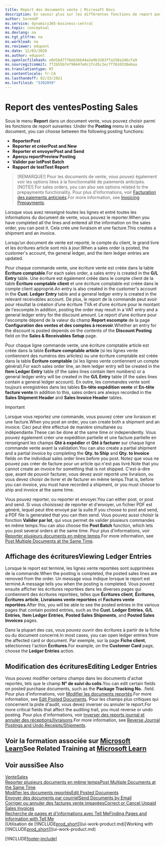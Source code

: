 ```yaml
---
title: Report des documents vente | Microsoft Docs
description: En savoir plus sur les différentes fonctions de report pour reporter des documents vente et la manière de mettre à jour les documents reportés.
author: SorenGP
ms.service: dynamics365-business-central
ms.topic: conceptual
ms.devlang: na
ms.tgt_pltfrm: na
ms.workload: na
ms.reviewer: edupont
ms.date: 12/03/2020
ms.author: edupont
ms.openlocfilehash: e0d1bd7770eb3bb44a2e9b3203ffa158a246cfa9
ms.sourcegitcommit: ff2b55b7e790447e0c1fcd5c2ec7f7610338ebaa
ms.translationtype: HT
ms.contentlocale: fr-CA
ms.lasthandoff: 02/15/2021
ms.locfileid: "5392059"
---
```

# <a name="posting-sales"></a><span data-ttu-id="07d9e-103">Report des ventes</span><span class="sxs-lookup"><span data-stu-id="07d9e-103">Posting Sales</span></span>

<span data-ttu-id="07d9e-104">Sous le menu **Report** dans un document vente, vous pouvez choisir parmi les fonctions de report suivantes :</span><span class="sxs-lookup"><span data-stu-id="07d9e-104">Under the **Posting** menu in a sales document, you can choose between the following posting functions:</span></span>

* <span data-ttu-id="07d9e-105">**Reporter**</span><span class="sxs-lookup"><span data-stu-id="07d9e-105">**Post**</span></span>
* <span data-ttu-id="07d9e-106">**Reporter et créer**</span><span class="sxs-lookup"><span data-stu-id="07d9e-106">**Post and New**</span></span>
* <span data-ttu-id="07d9e-107">**Reporter et envoyer**</span><span class="sxs-lookup"><span data-stu-id="07d9e-107">**Post and Send**</span></span>
* <span data-ttu-id="07d9e-108">**Aperçu report**</span><span class="sxs-lookup"><span data-stu-id="07d9e-108">**Preview Posting**</span></span>
* <span data-ttu-id="07d9e-109">**Valider par lot**</span><span class="sxs-lookup"><span data-stu-id="07d9e-109">**Post Batch**</span></span>
* <span data-ttu-id="07d9e-110">**Rapport de test**</span><span class="sxs-lookup"><span data-stu-id="07d9e-110">**Test Report**</span></span>

> <span data-ttu-id="07d9e-111">[REMARQUE!] Pour les documents de vente, vous pouvez également voir les options liées à la fonctionnalité de paiements anticipés.</span><span class="sxs-lookup"><span data-stu-id="07d9e-111">[NOTE!] For sales orders, you can also see options related to the prepayments functionality.</span></span> <span data-ttu-id="07d9e-112">Pour plus d’informations, voir [Facturation des paiements anticipés](finance-invoice-prepayments.md).</span><span class="sxs-lookup"><span data-stu-id="07d9e-112">For more information, see [Invoicing Prepayments](finance-invoice-prepayments.md).</span></span> 

<span data-ttu-id="07d9e-113">Lorsque vous avez renseigné toutes les lignes et entré toutes les informations du document de vente, vous pouvez le reporter.</span><span class="sxs-lookup"><span data-stu-id="07d9e-113">When you have completed all the lines and entered all the information on the sales order, you can post it.</span></span> <span data-ttu-id="07d9e-114">Cela crée une livraison et une facture.</span><span class="sxs-lookup"><span data-stu-id="07d9e-114">This creates a shipment and an invoice.</span></span>

<span data-ttu-id="07d9e-115">Lorsqu’un document de vente est reporté, le compte du client, le grand livre et les écritures article sont mis à jour.</span><span class="sxs-lookup"><span data-stu-id="07d9e-115">When a sales order is posted, the customer's account, the general ledger, and the item ledger entries are updated.</span></span>

<span data-ttu-id="07d9e-116">Pour chaque commande vente, une écriture vente est créée dans la table **Écriture comptable**.</span><span class="sxs-lookup"><span data-stu-id="07d9e-116">For each sales order, a sales entry is created in the **G/L Entry** table.</span></span> <span data-ttu-id="07d9e-117">Une écriture est également créée dans le compte client de la table **Écriture comptable client** et une écriture comptable est créée dans le compte client approprié.</span><span class="sxs-lookup"><span data-stu-id="07d9e-117">An entry is also created in the customer's account in the **Cust. Ledger Entry** table and a general ledger entry is created in the relevant receivables account.</span></span> <span data-ttu-id="07d9e-118">De plus, le report de la commande peut avoir pour résultat la création d’une écriture TVA et d’une écriture pour le montant de l'escompte.</span><span class="sxs-lookup"><span data-stu-id="07d9e-118">In addition, posting the order may result in a VAT entry and a general ledger entry for the discount amount.</span></span> <span data-ttu-id="07d9e-119">Le report d’une écriture pour l'escompte dépend de la valeur du champ **Report escompte** de la page **Configuration des ventes et des comptes à recevoir**.</span><span class="sxs-lookup"><span data-stu-id="07d9e-119">Whether an entry for the discount is posted depends on the contents of the **Discount Posting** field on the **Sales & Receivables Setup** page.</span></span>

<span data-ttu-id="07d9e-120">Pour chaque ligne commande vente, une écriture comptable article est créée dans la table **Écriture comptable article** (si les lignes vente contiennent des numéros des articles) ou une écriture comptable est créée dans la table **Écriture comptable** (si les lignes vente contiennent un compte général).</span><span class="sxs-lookup"><span data-stu-id="07d9e-120">For each sales order line, an item ledger entry will be created in the **Item Ledger Entry** table (if the sales lines contain item numbers) or a general ledger entry will be created in the **G/L Entry** table (if the sales lines contain a general ledger account).</span></span> <span data-ttu-id="07d9e-121">En outre, les commandes vente sont toujours enregistrées dans les tables **En-tête expédition vente** et **En-tête facture vente**.</span><span class="sxs-lookup"><span data-stu-id="07d9e-121">In addition to this, sales orders are always recorded in the **Sales Shipment Header** and **Sales Invoice Header** tables.</span></span>

> [!IMPORTANT]  
> <span data-ttu-id="07d9e-122">Lorsque vous reportez une commande, vous pouvez créer une livraison et une facture.</span><span class="sxs-lookup"><span data-stu-id="07d9e-122">When you post an order, you can create both a shipment and an invoice.</span></span> <span data-ttu-id="07d9e-123">Ceci peut être effectué de manière simultanée ou indépendante.</span><span class="sxs-lookup"><span data-stu-id="07d9e-123">These can be done at the same time or independently.</span></span> <span data-ttu-id="07d9e-124">Vous pouvez également créer une expédition partielle et une facture partielle en renseignant les champs **Qté à expédier** et **Qté à facturer** sur chaque ligne commande vente avant la validation.</span><span class="sxs-lookup"><span data-stu-id="07d9e-124">You can also create a partial shipment and a partial invoice by completing the **Qty. to Ship** and **Qty. to Invoice** fields on the individual sales order lines before you post.</span></span> <span data-ttu-id="07d9e-125">Notez que vous ne pouvez pas créer de facture pour un article qui n'est pas livré.</span><span class="sxs-lookup"><span data-stu-id="07d9e-125">Note that you cannot create an invoice for something that is not shipped.</span></span> <span data-ttu-id="07d9e-126">C'est-à-dire que, avant de pouvoir facturer, vous devez avoir reporté une livraison, ou vous devez choisir de livrer et de facturer en même temps.</span><span class="sxs-lookup"><span data-stu-id="07d9e-126">That is, before you can invoice, you must have recorded a shipment, or you must choose to ship and invoice at the same time.</span></span>

<span data-ttu-id="07d9e-127">Vous pouvez reporter, ou reporter et envoyer.</span><span class="sxs-lookup"><span data-stu-id="07d9e-127">You can either post, or post and send.</span></span> <span data-ttu-id="07d9e-128">Si vous choisissez de reporter et d'envoyer, un fichier PDF est généré, lequel peut être envoyé par la suite.</span><span class="sxs-lookup"><span data-stu-id="07d9e-128">If you choose to post and send, a PDF file is generated that you can then send.</span></span> <span data-ttu-id="07d9e-129">Vous pouvez aussi choisir la fonction **Valider par lot**, qui vous permet de valider plusieurs commandes en même temps.</span><span class="sxs-lookup"><span data-stu-id="07d9e-129">You can also choose the **Post Batch** function, which lets you post several orders at the same time.</span></span> <span data-ttu-id="07d9e-130">Pour plus d'informations, voir [Reporter plusieurs documents en même temps](ui-batch-posting.md).</span><span class="sxs-lookup"><span data-stu-id="07d9e-130">For more information, see [Post Multiple Documents at the Same Time](ui-batch-posting.md).</span></span>

## <a name="viewing-ledger-entries"></a><span data-ttu-id="07d9e-131">Affichage des écritures</span><span class="sxs-lookup"><span data-stu-id="07d9e-131">Viewing Ledger Entries</span></span>

<span data-ttu-id="07d9e-132">Lorsque le report est terminé, les lignes vente reportées sont supprimées de la commande.</span><span class="sxs-lookup"><span data-stu-id="07d9e-132">When the posting is completed, the posted sales lines are removed from the order.</span></span> <span data-ttu-id="07d9e-133">Un message vous indique lorsque le report est terminé.</span><span class="sxs-lookup"><span data-stu-id="07d9e-133">A message tells you when the posting is completed.</span></span> <span data-ttu-id="07d9e-134">Vous pouvez ensuite afficher les écritures reportées dans les diverses pages qui contiennent des écritures reportées, telles que **Écritures client**, **Écritures**, **Écritures article**, **Livraisons vente reportées** et **Factures vente reportées**.</span><span class="sxs-lookup"><span data-stu-id="07d9e-134">After this, you will be able to see the posted entries in the various pages that contain posted entries, such as the **Cust. Ledger Entries**, **G/L Entries**, **Item Ledger Entries**, **Posted Sales Shipments**, and **Posted Sales Invoices** pages.</span></span>  

<span data-ttu-id="07d9e-135">Dans la plupart des cas, vous pouvez ouvrir des écritures à partir de la fiche ou du document concerné.</span><span class="sxs-lookup"><span data-stu-id="07d9e-135">In most cases, you can open ledger entries from the affected card or document.</span></span> <span data-ttu-id="07d9e-136">Par exemple, sur la page **Fiche client**, sélectionnez l'action **Écritures**.</span><span class="sxs-lookup"><span data-stu-id="07d9e-136">For example, on the **Customer Card** page, choose the **Ledger Entries** action.</span></span>

## <a name="editing-ledger-entries"></a><span data-ttu-id="07d9e-137">Modification des écritures</span><span class="sxs-lookup"><span data-stu-id="07d9e-137">Editing Ledger Entries</span></span>

<span data-ttu-id="07d9e-138">Vous pouvez modifier certains champs dans les documents d'achat reportés, tels que le champ **N° de suivi du colis**.</span><span class="sxs-lookup"><span data-stu-id="07d9e-138">You can edit certain fields on posted purchase documents, such as the **Package Tracking No.**</span></span> <span data-ttu-id="07d9e-139">.</span><span class="sxs-lookup"><span data-stu-id="07d9e-139">field.</span></span> <span data-ttu-id="07d9e-140">Pour plus d'informations, voir [Modifier les documents reportés](across-edit-posted-document.md).</span><span class="sxs-lookup"><span data-stu-id="07d9e-140">For more information, see [Edit Posted Documents](across-edit-posted-document.md).</span></span> <span data-ttu-id="07d9e-141">Pour les champs plus critiques qui concernent la piste d'audit, vous devez inverser ou annuler le report.</span><span class="sxs-lookup"><span data-stu-id="07d9e-141">For more critical fields that affect the auditing trail, you must reverse or undo posting.</span></span> <span data-ttu-id="07d9e-142">Pour plus d'informations, voir [Inverser des reports journal et annuler des réceptions/livraisons](finance-how-reverse-journal-posting.md).</span><span class="sxs-lookup"><span data-stu-id="07d9e-142">For more information, see [Reverse Journal Postings and Undo Receipts/Shipments](finance-how-reverse-journal-posting.md).</span></span>

## <a name="see-related-training-at-microsoft-learn"></a><span data-ttu-id="07d9e-143">Voir la formation associée sur [Microsoft Learn](/learn/modules/ship-invoice-items-dynamics-365-business-central/index)</span><span class="sxs-lookup"><span data-stu-id="07d9e-143">See Related Training at [Microsoft Learn](/learn/modules/ship-invoice-items-dynamics-365-business-central/index)</span></span>

## <a name="see-also"></a><span data-ttu-id="07d9e-144">Voir aussi</span><span class="sxs-lookup"><span data-stu-id="07d9e-144">See Also</span></span>

[<span data-ttu-id="07d9e-145">Vente</span><span class="sxs-lookup"><span data-stu-id="07d9e-145">Sales</span></span>](sales-manage-sales.md)  
[<span data-ttu-id="07d9e-146">Reporter plusieurs documents en même temps</span><span class="sxs-lookup"><span data-stu-id="07d9e-146">Post Multiple Documents at the Same Time</span></span>](ui-batch-posting.md)  
[<span data-ttu-id="07d9e-147">Modifier les documents reportés</span><span class="sxs-lookup"><span data-stu-id="07d9e-147">Edit Posted Documents</span></span>](across-edit-posted-document.md)  
[<span data-ttu-id="07d9e-148">Envoyer des documents par courriel</span><span class="sxs-lookup"><span data-stu-id="07d9e-148">Send Documents by Email</span></span>](ui-how-send-documents-email.md)  
[<span data-ttu-id="07d9e-149">Corriger ou annuler des factures vente impayées</span><span class="sxs-lookup"><span data-stu-id="07d9e-149">Correct or Cancel Unpaid Sales Invoices</span></span>](sales-how-correct-cancel-sales-invoice.md)  
[<span data-ttu-id="07d9e-150">Recherche de pages et d'informations avec Tell Me</span><span class="sxs-lookup"><span data-stu-id="07d9e-150">Finding Pages and Information with Tell Me</span></span>](ui-search.md)  
<span data-ttu-id="07d9e-151">[Utilisation de [!INCLUDE[prod_short](includes/prod_short.md)]](ui-work-product.md)</span><span class="sxs-lookup"><span data-stu-id="07d9e-151">[Working with [!INCLUDE[prod_short](includes/prod_short.md)]](ui-work-product.md)</span></span>


[!INCLUDE[footer-include](includes/footer-banner.md)]